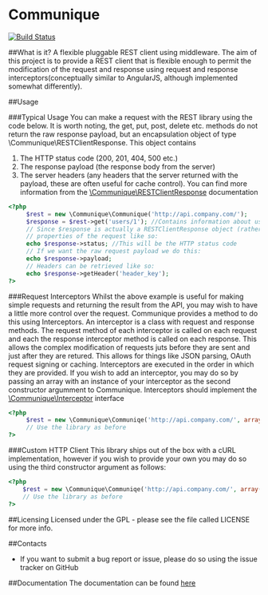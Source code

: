 # Communique

[![Build Status](https://travis-ci.org/robertmain/communique.svg?branch=master)](https://travis-ci.org/robertmain/communique)

##What is it?
A flexible pluggable REST client using middleware. The aim of this project is to provide a REST client that is flexible enough to permit the modification of the request and response using request and response interceptors(conceptually similar to AngularJS, although implemented somewhat differently).

##Usage

###Typical Usage
You can make a request with the REST library using the code below. It is worth noting, the get, put, post, delete etc. methods 
do not return the raw response payload, but an encapsulation object of type \Communique\RESTClientResponse. This object contains
1. The HTTP status code (200, 201, 404, 500 etc.)
1. The response payload (the response body from the server)
1. The server headers (any headers that the server returned with the payload, these are often useful for cache control).
You can find more information from the [\Communique\RESTClientResponse](Communique.RESTClientResponse.html) documentation

```php
<?php
     $rest = new \Communique\Communique('http://api.company.com/');
     $response = $rest->get('users/1'); //Contains information about user number 1
     // Since $response is actually a RESTClientResponse object (rather than the raw response payload), we can get
     // properties of the request like so:
     echo $response->status; //This will be the HTTP status code
     // If we want the raw request payload we do this:
     echo $response->payload;
     // Headers can be retrieved like so:
     echo $response->getHeader('header_key');
?>
```
###Request Interceptors
Whilst the above example is useful for making simple requests and returning the result from the API,
you may wish to have a little more control over the request. Communique provides a method to do this using Interceptors. 
An interceptor is a class with request and response methods. The request method of each interceptor is called on each request
and each the response interceptor method is called on each response. This allows the complex modification of requests juts before
they are sent and just after they are retured. This allows for things like JSON parsing, OAuth request signing or caching.
Interceptors are executed in the order in which they are provided.
If you wish to add an interceptor, you may do so by passing an array with an instance of your interceptor as the second constructor
argumment to Communique. Interceptors should implement the [\Communique\Interceptor](Communique.Interceptor.html) interface

```php
<?php
     $rest = new \Communique\Communiqe('http://api.company.com/', array(new JSONParser(), new OAuth()));
     // Use the library as before
?>
```
###Custom HTTP Client
This library ships out of the box with a cURL implementation, however if you wish to provide your own you may do so
using the third constructor argument as follows:
```php
<?php
    $rest = new \Communique\Communiqe('http://api.company.com/', array(new JSONParser(), new OAuth()), new CustomHTTPClient());
    // Use the library as before
?>
```

##Licensing
Licensed under the GPL - please see the file called LICENSE for more info.

##Contacts
- If you want to submit a bug report or issue, please do so using the issue tracker on GitHub

##Documentation
The documentation can be found [here](http://robertmain.github.io/communique)